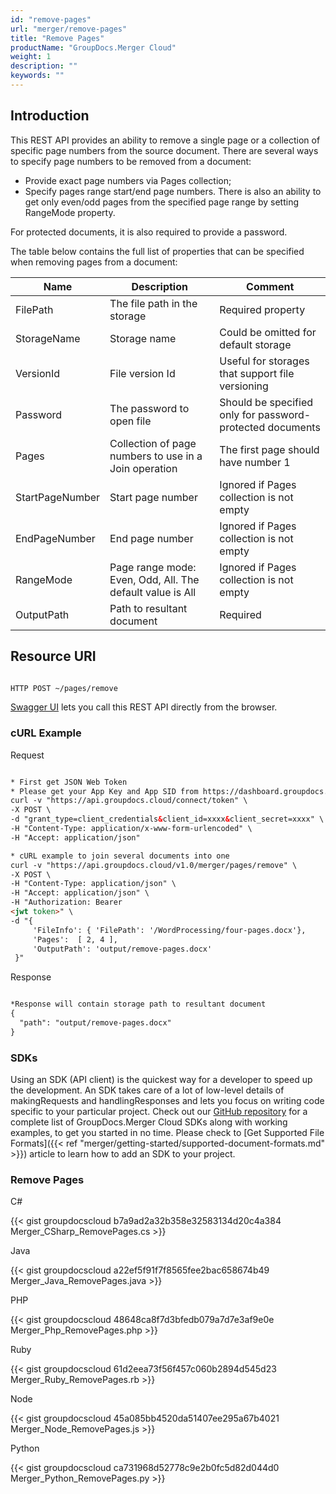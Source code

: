 ```yaml
---
id: "remove-pages"
url: "merger/remove-pages"
title: "Remove Pages"
productName: "GroupDocs.Merger Cloud"
weight: 1
description: ""
keywords: ""
---
```


## Introduction ##

This REST API provides an ability to remove a single page or a collection of specific page numbers from the source document.
There are several ways to specify page numbers to be removed from a document:

* Provide exact page numbers via Pages collection;
* Specify pages range start/end page numbers. There is also an ability to get only even/odd pages from the specified page range by setting RangeMode property.

For protected documents, it is also required to provide a password.

The table below contains the full list of properties that can be specified when removing pages from a document:

|Name|Description|Comment
|---|---|---
|FilePath|The file path in the storage|Required property
|StorageName|Storage name|Could be omitted for default storage
|VersionId|File version Id|Useful for storages that support file versioning
|Password|The password to open file|Should be specified only for password-protected documents
|Pages|Collection of page numbers to use in a Join operation|The first page should have number 1
|StartPageNumber|Start page number|Ignored if Pages collection is not empty
|EndPageNumber|End page number|Ignored if Pages collection is not empty
|RangeMode|Page range mode: Even, Odd, All. The default value is All|Ignored if Pages collection is not empty
|OutputPath|Path to resultant document|Required

## Resource URI ##

```html

HTTP POST ~/pages/remove

```

[Swagger UI](https://apireference.groupdocs.cloud/merger/#/Pages/Remove) lets you call this REST API directly from the browser.

### cURL Example ###

Request

```html

* First get JSON Web Token
* Please get your App Key and App SID from https://dashboard.groupdocs.cloud/#/apps. Kindly place App Key in "client_secret" and App SID in "client_id" argument.
curl -v "https://api.groupdocs.cloud/connect/token" \
-X POST \
-d "grant_type=client_credentials&client_id=xxxx&client_secret=xxxx" \
-H "Content-Type: application/x-www-form-urlencoded" \
-H "Accept: application/json"

* cURL example to join several documents into one
curl -v "https://api.groupdocs.cloud/v1.0/merger/pages/remove" \
-X POST \
-H "Content-Type: application/json" \
-H "Accept: application/json" \
-H "Authorization: Bearer
<jwt token>" \
-d "{
     'FileInfo': { 'FilePath': '/WordProcessing/four-pages.docx'},
     'Pages':  [ 2, 4 ],
     'OutputPath': 'output/remove-pages.docx'
 }"
```

Response

```html

*Response will contain storage path to resultant document
{
  "path": "output/remove-pages.docx"
}
```

### SDKs ###

Using an SDK (API client) is the quickest way for a developer to speed up the development. An SDK takes care of a lot of low-level details of makingRequests and handlingResponses and lets you focus on writing code specific to your particular project. Check out our [GitHub repository](https://github.com/groupdocs-merger-cloud) for a complete list of GroupDocs.Merger Cloud SDKs along with working examples, to get you started in no time. Please check to [Get Supported File Formats]({{< ref "merger/getting-started/supported-document-formats.md" >}}) article to learn how to add an SDK to your project.

### Remove Pages ###

C#

{{< gist groupdocscloud b7a9ad2a32b358e32583134d20c4a384 Merger_CSharp_RemovePages.cs >}}

Java

{{< gist groupdocscloud a22ef5f91f7f8565fee2bac658674b49 Merger_Java_RemovePages.java >}}

PHP

{{< gist groupdocscloud 48648ca8f7d3bfedb079a7d7e3af9e0e Merger_Php_RemovePages.php >}}

Ruby

{{< gist groupdocscloud 61d2eea73f56f457c060b2894d545d23 Merger_Ruby_RemovePages.rb >}}

Node

{{< gist groupdocscloud 45a085bb4520da51407ee295a67b4021 Merger_Node_RemovePages.js >}}

Python

{{< gist groupdocscloud ca731968d52778c9e2b0fc5d82d044d0 Merger_Python_RemovePages.py >}}
